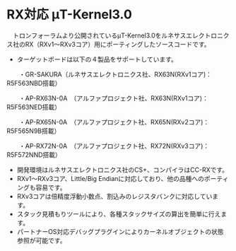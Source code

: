﻿# RX対応 μT-Kernel3.0
　トロンフォーラムより公開されているμT-Kernel3.0をルネサスエレクトロニクス社のRX（RXv1～RXv3コア）用にポーティングしたソースコードです。

- ターゲットボードは以下の４製品をサポートしています。

　　・GR-SAKURA（ルネサスエレクトロニクス社、RX63N(RXv1コア)：R5F563NBD搭載）

　　・AP-RX63N-0A　（アルファプロジェクト社、RX63N(RXv1コア)：R5F563NED搭載）

　　・AP-RX65N-0A　（アルファプロジェクト社、RX65N(RXv2コア)：R5F565N9B搭載）

　　・AP-RX72N-0A　（アルファプロジェクト社、RX72N(RXv3コア)：R5F572NND搭載）

- 開発環境はルネサスエレクトロニクス社のCS+、コンパイラはCC-RXです。
- RXv1～RXv3コア、Little/Big Endianに対応しており、他の品種へのポーティングも容易です。
- RXv3コアは倍精度浮動小数点、割込みのレジスタバンクに対応しています。
- スタック見積もりツールにより、各種スタックサイズの算出を簡単に行えます。
- パートナーOS対応デバッグプラグインによりカーネルオブジェクトの状態参照が可能です。
